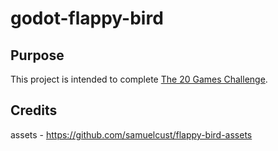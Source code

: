 # godot-flappy-bird

## Purpose
This project is intended to complete [The 20 Games Challenge](https://20_games_challenge.gitlab.io/challenge/).

## Credits
assets - https://github.com/samuelcust/flappy-bird-assets
